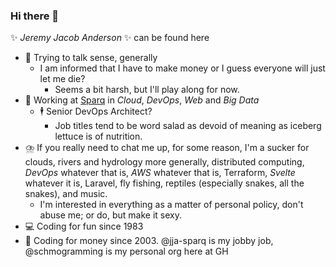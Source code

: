 ### Hi there 👋

✨ _Jeremy Jacob Anderson_ ✨ can be found here
- 🤔 Trying to talk sense, generally
  - I am informed that I have to make money or I guess everyone will just let me die?
    - Seems a bit harsh, but I'll play along for now.
- 🥦 Working at [Sparq](https://teamsparq.com) in _Cloud_, _DevOps_, _Web_ and _Big Data_
  - 🕴️ Senior DevOps Architect?
    - Job titles tend to be word salad as devoid of meaning as iceberg lettuce is of nutrition.
- ⛈️ If you really need to chat me up, for some reason, I'm a sucker for clouds, rivers and hydrology more generally, distributed computing, _DevOps_ whatever that is, _AWS_ whatever that is, Terraform, _Svelte_ whatever it is, Laravel, fly fishing, reptiles (especially snakes, all the snakes), and music.
  - I'm interested in everything as a matter of personal policy, don't abuse me; or do, but make it sexy.
- 💻 Coding for fun since 1983
- 💸 Coding for money since 2003.
@jja-sparq is my jobby job, @schmogramming is my personal org here at GH

